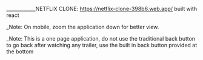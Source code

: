____________NETFLIX CLONE: https://netflix-clone-398b6.web.app/ built with react

_Note: On mobile, zoom the application down for better view.

_Note: This is a one page application, do not use the traditional back button to go back after watching any trailer, use the built  in back button provided at the bottom
